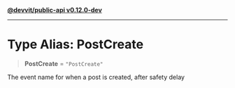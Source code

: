 [**@devvit/public-api v0.12.0-dev**](../README.md)

---

# Type Alias: PostCreate

> **PostCreate** = `"PostCreate"`

The event name for when a post is created, after safety delay
